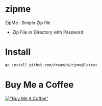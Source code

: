 # zipme

ZipMe : Simple Zip file
- Zip File or Directory with Password


Install
=======
``` sh
go install github.com/dreamph/zipme@latest
```

Buy Me a Coffee
=======
[!["Buy Me A Coffee"](https://www.buymeacoffee.com/assets/img/custom_images/orange_img.png)](https://www.buymeacoffee.com/dreamph)